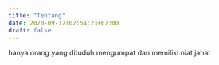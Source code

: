 ```yaml
---
title: "Tentang"
date: 2020-09-17T02:54:23+07:00
draft: false
---
```


hanya orang yang dituduh mengumpat dan memiliki niat jahat